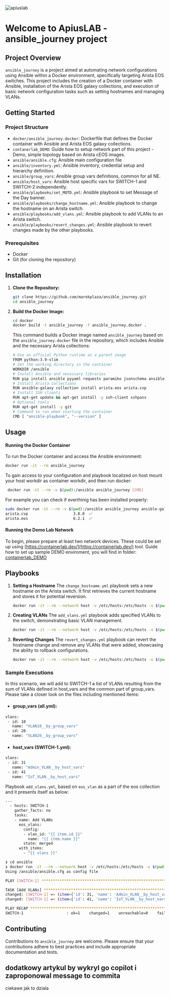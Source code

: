 
 ![apiuslab](https://marekplaza.github.io/apiuslab/apiuslab.png)


 # Welcome to ApiusLAB - ansible_journey project
 
 ## Project Overview
 
 `ansible_journey` is a project aimed at automating network configurations using Ansible within a Docker environment, specifically targeting Arista EOS switches. This project includes the creation of a Docker container with Ansible, installation of the Arista EOS galaxy collections, and execution of basic network configuration tasks such as setting hostnames and managing VLANs.
 
 ## Getting Started

 ### Project Structure
 
 - `docker/ansible_journey.docker`: Dockerfile that defines the Docker container with Ansible and Arista EOS galaxy collections.
 - `contanerlab_DEMO`: Guide how to setup network part of this project - Demo, simple topology based on Arista cEOS images.
 - `ansible/ansible.cfg`: Ansible main configuration file
 - `ansible/inventory.yml`: Ansible inventory, credential setup and hierarchy definition.
 - `ansible/group_vars`: Ansible group vars definitions, common for all NE.
 - `ansible/host_vars`: Ansible host specific vars for SWITCH-1 and SWITCH-2 independently.
 - `ansible/playbooks/set_MOTD.yml`: Ansible playbook to set Message of the Day banner.
 - `ansible/playbooks/change_hostname.yml`: Ansible playbook to change the hostname on an Arista switch.
 - `ansible/playbooks/add_vlans.yml`: Ansible playbook to add VLANs to an Arista switch.
 - `ansible/playbooks/revert_changes.yml`: Ansible playbook to revert changes made by the other playbooks.
 
 ### Prerequisites
 
 - Docker
 - Git (for cloning the repository)
 
 ## Installation
 
 1. **Clone the Repository:**
    ```bash
    git clone https://github.com/marekplaza/ansible_journey.git
    cd ansible_journey
    ```
 
 2. **Build the Docker Image:**
    ```bash
    cd docker
    docker build -t ansible_journey -f ansible_journey.docker .
    ```
 
    This command builds a Docker image named `ansible_journey` based on the `ansible_journey.docker` file in the repository, which includes Ansible and the necessary Arista collections:

    ```bash
    # Use an official Python runtime as a parent image
    FROM python:3.9-slim
    # Set the working directory in the container
    WORKDIR /ansible
    # Install Ansible and necessary libraries
    RUN pip install ansible pyyaml requests paramiko jsonschema ansible-pylibssh
    # Install Arista collections
    RUN ansible-galaxy collection install arista.eos arista.cvp
    # Install SSH clients
    RUN apt-get update && apt-get install -y ssh-client sshpass
    # Optional tools
    RUN apt-get install -y git
    # Command to run when starting the container
    CMD [ "ansible-playbook", "--version" ]
    ```
 
 ## Usage
 
 #### Running the Docker Container
 
 To run the Docker container and access the Ansible environment:
 
 ```bash
 docker run -it --rm ansible_journey
 ```
 
 To gain access to your configuration and playbook localized on host mount your host workdir as container workdir, and then run docker:

```bash
 docker run -it --rm -v $(pwd):/ansible ansible_journey [CMD]
```

For example you can check if everthinig has been installed properly:
```bash
sudo docker run -it --rm -v $(pwd):/ansible ansible_journey ansible-galaxy collection list |grep arista
arista.cvp                    3.8.0  ✅
arista.eos                    6.2.1  ✅
```

 #### Running the Demo Lab Network

 To begin, please prepare at least two network devices. These could be set up using [https://containerlab.dev/](https://containerlab.dev/) tool.
 Guide how to set up sample DEMO enviroment, you will find in folder: [containerlab_DEMO](containerlab_DEMO)
 

 
 ## Playbooks
 
 1. **Setting a Hostname**
    The `change_hostname.yml` playbook sets a new hostname on the Arista switch. It first retrieves the current hostname and stores it for potential reversion.

    ```bash
    docker run -it --rm --network host -v /etc/hosts:/etc/hosts -v $(pwd):/ansible ansible_journey ansible-playbook ./playbooks/set_motd.yml -i inventory.yml
    ```
 
2. **Creating VLANs**
    The `add_vlans.yml` playbook adds specified VLANs to the switch, demonstrating basic VLAN management.
   ```bash
   docker run -it --rm --network host -v /etc/hosts:/etc/hosts -v $(pwd):/ansible ansible_journey ansible-playbook ./playbooks/add_vlans.yml -i inventory.yml
   ```
 
3. **Reverting Changes**
    The `revert_changes.yml` playbook can revert the hostname change and remove any VLANs that were added, showcasing the ability to rollback configurations.
   ```bash
   docker run -it --rm --network host -v /etc/hosts:/etc/hosts -v $(pwd):/ansible ansible_journey ansible-playbook ./playbooks/revert_changes.yml -i inventory.yml
   ```

 
 ### Sample Executions
 
In this scenario, we will add to SWITCH-1 a list of VLANs resulting from the sum of VLANs defined in host_vars and the common part of group_vars. Please take a closer look on the files including mentioned items:

 - #### group_vars (all.yml):
 ```bash
 vlans:
  - id: 10
    name: "VLAN10__by_group_vars"
  - id: 20
    name: "VLAN20__by_group_vars"
 ```

 - #### host_vars (SWITCH-1.yml):
 ```bash
vlans:
  - id: 31
    name: "Admin_VLAN__by_host_vars"
  - id: 41
    name: "IoT_VLAN__by_host_vars"
 ```
Playbook `add_vlans.yml`, based on `eos_vlan` as a part of the eos collection and it presents itself as below:
   ```bash
   ---
     - hosts: SWITCH-1
       gather_facts: no
       tasks:
       - name: Add VLANs
         eos_vlans:
           config:
           - vlan_id: "{{ item.id }}"
             name: "{{ item.name }}"
           state: merged
         with_items: 
           - "{{ vlans }}"
   ```


   ```bash
   ❯ cd ansible
❯ docker run -it --rm --network host -v /etc/hosts:/etc/hosts -v $(pwd):/ansible ansible_journey ansible-playbook ./playbooks/add_vlans.yml -i inventory.yml -v
Using /ansible/ansible.cfg as config file

PLAY [SWITCH-1] ******************************************************************************************************************************************************************************************************

TASK [Add VLANs] *****************************************************************************************************************************************************************************************************
changed: [SWITCH-1] => (item={'id': 31, 'name': 'Admin_VLAN__by_host_vars'}) => {"after": [{"name": "VLAN10bygroupvars", "state": "active", "vlan_id": 10}, {"name": "VLAN20_by_group_vars", "state": "active", "vlan_id": 20}, {"name": "Admin_VLAN__by_host_vars", "state": "active", "vlan_id": 31}], "ansible_loop_var": "item", "before": [{"name": "VLAN10bygroupvars", "state": "active", "vlan_id": 10}, {"name": "VLAN20_by_group_vars", "state": "active", "vlan_id": 20}], "changed": true, "commands": ["vlan 31", "name Admin_VLAN__by_host_vars"], "item": {"id": 31, "name": "Admin_VLAN__by_host_vars"}}
changed: [SWITCH-1] => (item={'id': 41, 'name': 'IoT_VLAN__by_host_vars'}) => {"after": [{"name": "VLAN10bygroupvars", "state": "active", "vlan_id": 10}, {"name": "VLAN20_by_group_vars", "state": "active", "vlan_id": 20}, {"name": "Admin_VLAN__by_host_vars", "state": "active", "vlan_id": 31}, {"name": "IoT_VLAN__by_host_vars", "state": "active", "vlan_id": 41}], "ansible_loop_var": "item", "before": [{"name": "VLAN10bygroupvars", "state": "active", "vlan_id": 10}, {"name": "VLAN20_by_group_vars", "state": "active", "vlan_id": 20}, {"name": "Admin_VLAN__by_host_vars", "state": "active", "vlan_id": 31}], "changed": true, "commands": ["vlan 41", "name IoT_VLAN__by_host_vars"], "item": {"id": 41, "name": "IoT_VLAN__by_host_vars"}}

PLAY RECAP ***********************************************************************************************************************************************************************************************************
SWITCH-1                   : ok=1    changed=1    unreachable=0    failed=0    skipped=0    rescued=0    ignored=0   
   ```

## Contributing
 
 Contributions to `ansible_journey` are welcome. Please ensure that your contributions adhere to best practices and include appropriate documentation and tests.

## dodatkowy artykul by wykryl go copilot i zaproponowal message to commita
 
 ciekawe jak to dziala
